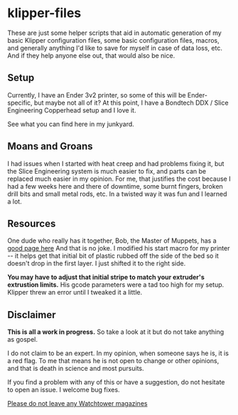 # klipper-files

These are just some helper scripts that aid in automatic generation of my basic Klipper configuration files, some basic configuration files, macros, and generally anything I'd like to save for myself in case of data loss, etc.  And if they help anyone else out, that would also be nice.

## Setup

Currently, I have an Ender 3v2 printer, so some of this will be Ender-specific, but maybe not all of it?  At this point, I have a Bondtech DDX / Slice Engineering Copperhead setup and I love it.

See what you can find here in my junkyard.

## Moans and Groans

I had issues when I started with heat creep and had problems fixing it, but the Slice Engineering system is much easier to fix, and parts can be replaced much easier in my opinion. For me, that justifies the cost because I had a few weeks here and there of downtime, some burnt fingers, broken drill bits and small metal rods, etc.  In a twisted way it was fun and I learned a lot.

## Resources

One dude who really has it together, Bob, the Master of Muppets, has a [good page here](https://projects.ttlexceeded.com/index.html)  And that is no joke.  I modified his start macro for my printer -- it helps get that initial bit of plastic rubbed off the side of the bed so it doesn't drop in the first layer.  I just shifted it to the right side.

<b>You may have to adjust that initial stripe to match your extruder's extrustion limits.</b>  His gcode parameters were a tad too high for my setup.  Klipper threw an error until I tweaked it a little.

## Disclaimer

<b>This is all a work in progress.</b>  So take a look at it but do not take anything as gospel.

I do not claim to be an expert.  In my opinion, when someone says he is, it is a red flag.  To me that means he is not open to change or other opinions, and that is death in science and most pursuits.

If you find a problem with any of this or have a suggestion, do not hesitate to open an issue.  I welcome bug fixes.

[Please do not leave any Watchtower magazines](https://www.youtube.com/watch?v=3YhPZELyF3o)